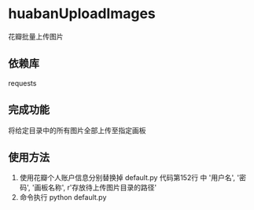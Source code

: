 # huabanUploadImages
花瓣批量上传图片

## 依赖库
requests

## 完成功能
将给定目录中的所有图片全部上传至指定画板

## 使用方法
1. 使用花瓣个人账户信息分别替换掉 default.py 代码第152行 中 '用户名', '密码', '画板名称', r'存放待上传图片目录的路径'
2. 命令执行 python default.py
